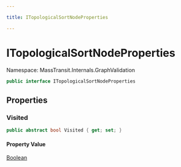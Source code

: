 ```yaml
---

title: ITopologicalSortNodeProperties

---
```


# ITopologicalSortNodeProperties

Namespace: MassTransit.Internals.GraphValidation

```csharp
public interface ITopologicalSortNodeProperties
```

## Properties

### **Visited**

```csharp
public abstract bool Visited { get; set; }
```

#### Property Value

[Boolean](https://learn.microsoft.com/en-us/dotnet/api/system.boolean)<br/>
